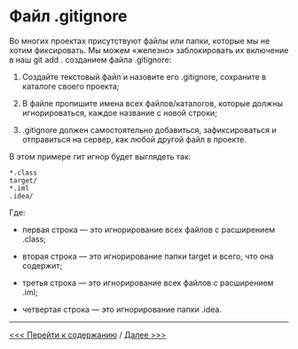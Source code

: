 # **Файл .gitignore**

Во многих проектах присутствуют файлы или папки, которые мы не хотим фиксировать. Мы можем «железно» заблокировать их включение в наш git add . созданием файла .gitignore:

1. Создайте текстовый файл и назовите его .gitignore, сохраните в каталоге своего проекта;

9. В файле пропишите имена всех файлов/каталогов, которые должны игнорироваться, каждое название с новой строки;

7. .gitignore должен самостоятельно добавиться, зафиксироваться и отправиться на сервер, как любой другой файл в проекте.

В этом примере гит игнор будет выглядеть так:

```
*.class
target/
*.iml
.idea/
```
Где:
+ первая строка — это игнорирование всех файлов с расширением .class;

- вторая строка — это игнорирование папки target и всего, что она содержит;

* третья строка — это игнорирование всех файлов с расширением .iml;

* четвертая строка — это игнорирование папки .idea.
---
[<<< Перейти к содержанию](./01_readme.md) / [Далее >>>](./11_END.md)
